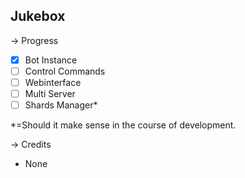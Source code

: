 <h2>Jukebox</h2>

→ Progress

- [x] Bot Instance
- [ ] Control Commands
- [ ] Webinterface
- [ ] Multi Server
- [ ] Shards Manager*

*=Should it make sense in the course of development.

→ Credits
- None
